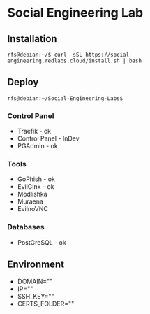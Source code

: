 # Social Engineering Lab

## Installation

```console
rfs@debian:~/$ curl -sSL https://social-engineering.redlabs.cloud/install.sh | bash
```


## Deploy
```console
rfs@debian:~/Social-Engineering-Labs$ 
```
### Control Panel

- Traefik - ok
- Control Panel - InDev
- PGAdmin - ok

### Tools

- GoPhish - ok
- EvilGinx - ok
- Modlishka
- Muraena
- EvilnoVNC 
### Databases

- PostGreSQL - ok

## Environment

- DOMAIN=""
- IP=""
- SSH_KEY=""
- CERTS_FOLDER=""
